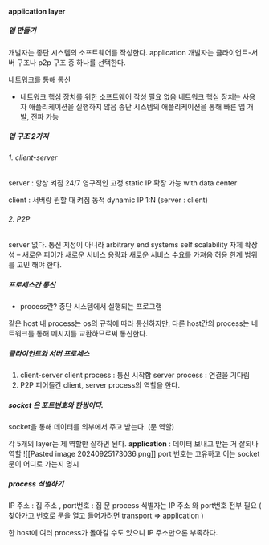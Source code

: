 #### application layer

##### 앱 만들기
개발자는 종단 시스템의 소프트웨어를 작성한다.
application 개발자는 클라이언트-서버 구조나 p2p 구조 중 하나를 선택한다. 

네트워크를 통해 통신
- 네트워크 핵심 장치를 위한 소프트웨어 작성 필요 없음
    네트워크 핵심 장치는 사용자 애플리케이션을 실행하지 않음
    종단 시스템의 애플리케이션을 통해 빠른 앱 개발, 전파 가능

##### 앱 구조 2가지
###### 1. client-server
server : 
항상 켜짐 24/7
영구적인 고정 static IP
확장 가능 with data center

client :
서버랑 원할 때 켜짐
동적 dynamic IP
1:N (server : client)
###### 2. P2P
server 없다.
통신 지정이 아니라 arbitrary end systems
self scalability 자체 확장성 – 새로운 피어가 새로운 서비스 용량과 새로운 서비스 수요를 가져옴
허용 한계 범위를 고민 해야 한다.

##### 프로세스간 통신
- process란? 
종단 시스템에서 실행되는 프로그램

같은 host 내 process는 os의 규칙에 따라 통신하지만, 다른 host간의 process는 네트워크를 통해 메시지를 교환하므로써 통신한다.

##### 클라이언트와 서버 프로세스
1. client-server
client process : 통신 시작함
server process : 연결을 기다림 
2. P2P
피어들간 client, server process의 역할을 한다.

##### socket 은 포트번호와 한쌍이다.
socket을 통해 데이터를 외부에서 주고 받는다. (문 역할)

각 5개의 layer는 제 역할만 잘하면 된다.
**application** : 데이터 보내고 받는 거 잘되나 역할
![[Pasted image 20240925173036.png]]
port 번호는 고유하고 이는 socket 문이 어디로 가는지 명시

##### process 식별하기
IP 주소 : 집 주소 , port번호 : 집 문
process 식별자는 IP 주소 와  port번호 전부 필요 ( 찾아가고 번호로 문을 열고 들어가려면 transport => application )

한 host에 여러 process가 돌아갈 수도 있으니 IP 주소만으론 부족하다. 




